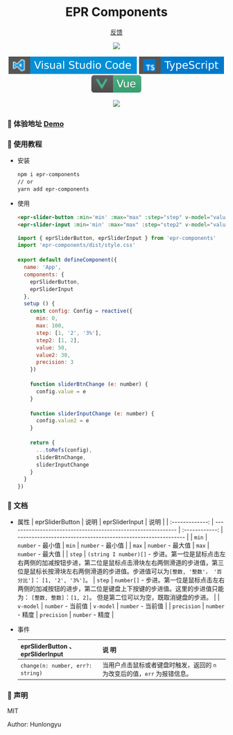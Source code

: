 <h1 align="center">EPR Components</h1>

<p align="center">
<a href="https://github.com/Hunlongyu/ZY-Player-Web/issues" target="_blank">反馈</a>
</p>
<p align="center">
<img src="https://forthebadge.com/images/badges/built-with-love.svg">
<p>
<p align="center">
<img src="https://github.com/aleen42/badges/raw/master/src/visual_studio_code_flat_square.svg?sanitize=true">
<img src="https://github.com/aleen42/badges/raw/master/src/typescript_flat_square.svg?sanitize=true">
<img src="https://github.com/aleen42/badges/raw/master/src/vue.svg?sanitize=true">
</p>

<p align="center">
  <img src="https://i.loli.net/2021/06/21/ON5R8E7S3BIzhgj.png">
</p>

### 🚀 体验地址 [Demo](https://hunlongyu.github.io/epr-components/)



### 🚄 使用教程

- 安装
  ```bash
  npm i epr-components
  // or
  yarn add epr-components
  ```
- 使用
  ```html
  <epr-slider-button :min='min' :max="max" :step="step" v-model="value" :precision="precision" @change="sliderBtnChange" />
  <epr-slider-input :min='min' :max="max" :step="step2" v-model="value2" :precision="precision" @change="sliderInputChange" />
  ```
  ```js
  import { eprSliderButton, eprSliderInput } from 'epr-components'
  import 'epr-components/dist/style.css'
  
  export default defineComponent({
    name: 'App',
    components: {
      eprSliderButton,
      eprSliderInput
    },
    setup () {
      const config: Config = reactive({
        min: 0,
        max: 100,
        step: [1, '2', '3%'],
        step2: [1, 2],
        value: 50,
        value2: 30,
        precision: 3
      })
  
      function sliderBtnChange (e: number) {
        config.value = e
      }
  
      function sliderInputChange (e: number) {
        config.value2 = e
      }
  
      return {
        ...toRefs(config),
        sliderBtnChange,
        sliderInputChange
      }
    }
  })
  ```
### 📖 文档

- 属性
  | eprSliderButton | 说明                                                         | eprSliderInput | 说明                                                         |
  | :-------------: | ------------------------------------------------------------ | :------------: | ------------------------------------------------------------ |
  |      `min`      | `number` - 最小值                                            |     `min`      | `number` - 最小值                                            |
  |      `max`      | `number` - 最大值                                            |     `max`      | `number` - 最大值                                            |
  |     `step`      | `(string I number)[]` - 步进。第一位是鼠标点击左右两侧的加减按钮步进，第二位是鼠标点击滑块左右两侧滑道的步进值，第三位是鼠标长按滑块左右两侧滑道的步进值。步进值可以为`[整数, '整数'， '百分比']`： `[1, '2', '3%']`。 |     `step`     | `number[]` - 步进。第一位是鼠标点击左右两侧的加减按钮的进步，第二位是键盘上下按键的步进值。这里的步进值只能为： `[整数, 整数]`：`[1, 2]`。 但是第二位可以为空，既取消键盘的步进。 |
  |    `v-model`    | `number` - 当前值                                            |   `v-model`    | `number` - 当前值                                            |
  |   `precision`   | `number` - 精度                                              |  `precision`   | `number` - 精度                                              |



* 事件

  | eprSliderButton 、 eprSliderInput | 说 明                                                         |
  | --------------------------------- | ------------------------------------------------------------ |
  | `change(n: number, err?: string)` | 当用户点击鼠标或者键盘时触发，返回的 `n` 为改变后的值，`err` 为报错信息。|
  



### 💖 声明

MIT

Author: Hunlongyu
